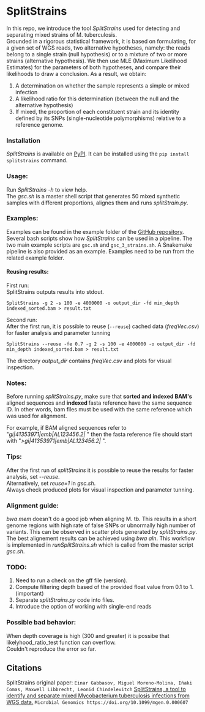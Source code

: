# SplitStrains

In this repo, we introduce the tool *SplitStrains* used for
detecting and separating mixed strains of M. tuberculosis.  
Grounded in a rigorous statistical framework, it is based on formulating, for a given set of WGS reads, two alternative hypotheses, namely: the reads belong to a single strain (null hypothesis) or to a mixture of two or more strains (alternative hypothesis). We then use MLE (Maximum Likelihood Estimates) for the parameters of both hypotheses, and compare their likelihoods to draw a conclusion. As a result, we obtain:

1. A determination on whether the sample represents a simple or mixed infection  
2. A likelihood ratio for this determination (between the null and the alternative hypothesis)  
3. If mixed, the proportion of each constituent strain and its identity defined by its SNPs (single-nucleotide polymorphisms) relative to a reference genome.  

### Installation
*SplitStrains* is available on [PyPI](https://pypi.org/project/SplitStrains/). It can be installed using the `pip install splitstrains` command. 


### Usage:
Run *SplitStrains -h* to view help.  
The *gsc.sh* is a master shell script that generates 50 mixed synthetic samples with different proportions, alignes them and runs *splitStrain.py*.  

### Examples:  
Examples can be found in the example folder of the [GitHub repository](https://github.com/WGS-TB/SplitStrains). Several bash scripts show how *SplitStrains* can be used in a pipeline. The two main example scripts are `gsc.sh` and `gsc_3_strains.sh`. A Snakemake pipeline is also provided as an example. Examples need to be run from the related example folder.


#### Reusing results:
First run:  
SplitStrains outputs results into stdout.  

```
SplitStrains -g 2 -s 100 -e 4000000 -o output_dir -fd min_depth indexed_sorted.bam > result.txt
```
Second run:  
After the first run, it is possible to reuse (`--reuse`) cached data (*freqVec.csv*) for faster analysis and parameter tunning
```
SplitStrains --reuse -fe 0.7 -g 2 -s 100 -e 4000000 -o output_dir -fd min_depth indexed_sorted.bam > result.txt
```
The directory *output_dir* contains *freqVec.csv* and plots for visual inspection.

### Notes:    
Before running *splitStrains.py*, make sure that <b>sorted and indexed BAM's</b>  aligned sequences and <b>indexed </b> fasta reference have the same sequence ID. In other words, bam files must be used with the same reference which was used for alignment.

For example, if BAM aligned sequences refer to "*gi|41353971|emb|AL123456.2|* " then the fasta reference file should start with "*>gi|41353971|emb|AL123456.2|* ".

### Tips:
After the first run of *splitStrains* it is possible to reuse the results for faster analysis, set *--reuse*.  
Alternatively, set *reuse=1* in *gsc.sh*.  
Always check produced plots for visual inspection and parameter tunning.  

### Alignment guide:
*bwa mem* doesn't do a good job when aligning M. tb. This results in a short genome regions with high rate of false SNPs or ubnormally high number of variants. This can be observed in scatter plots generated by *splitStrains.py*.  
The best alignement results can be achieved using *bwa aln*. This workflow is implemented in *runSplitStrains.sh* which is called from the master script *gsc.sh*.


### TODO:
1) Need to run a check on the gff file (version).  
2) Compute filtering depth based of the provided float value from 0.1 to 1.  (important)  
3) Separate *splitStrains.py* code into files.  
4) Introduce the option of working with single-end reads  

### Possible bad behavior:
When depth coverage is high (300 and greater) it is possibe that likelyhood_ratio_test function can overflow.  
Couldn't reproduce the error so far.  

## Citations

SplitStrains original paper: `Einar Gabbasov, Miguel Moreno-Molina, Iñaki Comas, Maxwell Libbrecht, Leonid Chindelevitch` [SplitStrains, a tool to identify and separate mixed Mycobacterium tuberculosis infections from WGS data.](https://www.microbiologyresearch.org/content/journal/mgen/10.1099/mgen.0.000607)  `Microbial Genomics https://doi.org/10.1099/mgen.0.000607`
